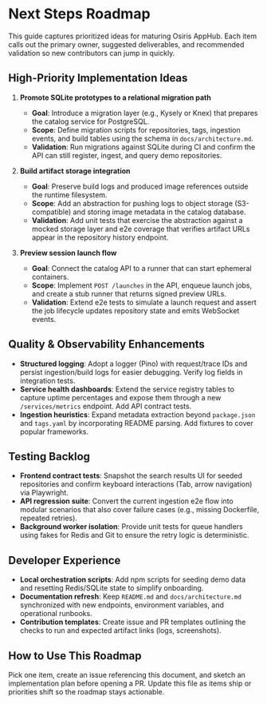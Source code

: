 # Next Steps Roadmap

This guide captures prioritized ideas for maturing Osiris AppHub. Each item calls out the primary owner, suggested deliverables, and recommended validation so new contributors can jump in quickly.

## High-Priority Implementation Ideas

1. **Promote SQLite prototypes to a relational migration path**
   - **Goal**: Introduce a migration layer (e.g., Kysely or Knex) that prepares the catalog service for PostgreSQL.
   - **Scope**: Define migration scripts for repositories, tags, ingestion events, and build tables using the schema in `docs/architecture.md`.
   - **Validation**: Run migrations against SQLite during CI and confirm the API can still register, ingest, and query demo repositories.

2. **Build artifact storage integration**
   - **Goal**: Preserve build logs and produced image references outside the runtime filesystem.
   - **Scope**: Add an abstraction for pushing logs to object storage (S3-compatible) and storing image metadata in the catalog database.
   - **Validation**: Add unit tests that exercise the abstraction against a mocked storage layer and e2e coverage that verifies artifact URLs appear in the repository history endpoint.

3. **Preview session launch flow**
   - **Goal**: Connect the catalog API to a runner that can start ephemeral containers.
   - **Scope**: Implement `POST /launches` in the API, enqueue launch jobs, and create a stub runner that returns signed preview URLs.
   - **Validation**: Extend e2e tests to simulate a launch request and assert the job lifecycle updates repository state and emits WebSocket events.

## Quality & Observability Enhancements

- **Structured logging**: Adopt a logger (Pino) with request/trace IDs and persist ingestion/build logs for easier debugging. Verify log fields in integration tests.
- **Service health dashboards**: Extend the service registry tables to capture uptime percentages and expose them through a new `/services/metrics` endpoint. Add API contract tests.
- **Ingestion heuristics**: Expand metadata extraction beyond `package.json` and `tags.yaml` by incorporating README parsing. Add fixtures to cover popular frameworks.

## Testing Backlog

- **Frontend contract tests**: Snapshot the search results UI for seeded repositories and confirm keyboard interactions (Tab, arrow navigation) via Playwright.
- **API regression suite**: Convert the current ingestion e2e flow into modular scenarios that also cover failure cases (e.g., missing Dockerfile, repeated retries).
- **Background worker isolation**: Provide unit tests for queue handlers using fakes for Redis and Git to ensure the retry logic is deterministic.

## Developer Experience

- **Local orchestration scripts**: Add npm scripts for seeding demo data and resetting Redis/SQLite state to simplify onboarding.
- **Documentation refresh**: Keep `README.md` and `docs/architecture.md` synchronized with new endpoints, environment variables, and operational runbooks.
- **Contribution templates**: Create issue and PR templates outlining the checks to run and expected artifact links (logs, screenshots).

## How to Use This Roadmap

Pick one item, create an issue referencing this document, and sketch an implementation plan before opening a PR. Update this file as items ship or priorities shift so the roadmap stays actionable.
